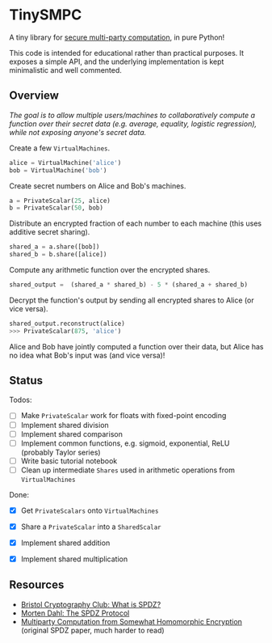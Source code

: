 # TinySMPC

A tiny library for [secure multi-party computation](https://en.wikipedia.org/wiki/Secure_multi-party_computation), in pure Python!

This code is intended for educational rather than practical purposes. It exposes a simple API, and the underlying implementation is kept minimalistic and well commented. 

## Overview

*The goal is to allow multiple users/machines to collaboratively compute a function over their secret data (e.g. average, equality, logistic regression), while not exposing anyone's secret data.*

Create a few `VirtualMachines`.

```python
alice = VirtualMachine('alice')
bob = VirtualMachine('bob')
```

Create secret numbers on Alice and Bob's machines.

```python
a = PrivateScalar(25, alice)
b = PrivateScalar(50, bob)
```

Distribute an encrypted fraction of each number to each machine (this uses additive secret sharing).

```python
shared_a = a.share([bob])
shared_b = b.share([alice])
```

Compute any arithmetic function over the encrypted shares.

```python
shared_output =  (shared_a * shared_b) - 5 * (shared_a + shared_b)
```

Decrypt the function's output by sending all encrypted shares to Alice (or vice versa).

```python
shared_output.reconstruct(alice)
>>> PrivateScalar(875, 'alice')
```

Alice and Bob have jointly computed a function over their data, but Alice has no idea what Bob's input was (and vice versa)!

## Status

Todos:
- [ ] Make `PrivateScalar` work for floats with fixed-point encoding
- [ ] Implement shared division
- [ ] Implement shared comparison
- [ ] Implement common functions, e.g. sigmoid, exponential, ReLU (probably Taylor series)
- [ ] Write basic tutorial notebook
- [ ] Clean up intermediate `Shares` used in arithmetic operations from `VirtualMachines`

Done:
- [x] Get `PrivateScalars` onto `VirtualMachines`
- [x] Share a `PrivateScalar` into a `SharedScalar`
- [x] Implement shared addition
- [x] Implement shared multiplication


## Resources

- [Bristol Cryptography Club: What is SPDZ?](https://bristolcrypto.blogspot.com/2016/10/what-is-spdz-part-2-circuit-evaluation.html)
- [Morten Dahl: The SPDZ Protocol](https://mortendahl.github.io/2017/09/03/the-spdz-protocol-part1/)
- [Multiparty Computation from Somewhat Homomorphic Encryption](https://eprint.iacr.org/2011/535.pdf) (original SPDZ paper, much harder to read)
